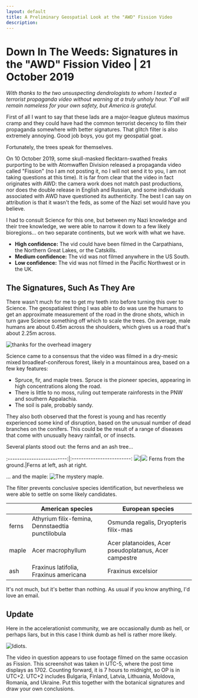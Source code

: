 ```yaml
---
layout: default
title: A Preliminary Geospatial Look at the "AWD" Fission Video
description:
---
```

# Down In The Weeds: Signatures in the "AWD" Fission Video | 21 October 2019

_With thanks to the two unsuspecting dendrologists to whom I texted a terrorist propaganda video without warning at a truly unholy hour.  Y'all will remain nameless for your own safety, but America is grateful._

First of all I want to say that these lads are a major-league gluteus maximus cramp and they could have had the common terrorist decency to film their propaganda somewhere with better signatures.  That glitch filter is also extremely annoying.  Good job boys, you got my geospatial goat.

Fortunately, the trees speak for themselves.

On 10 October 2019, some skull-masked flecktarn-swathed freaks purporting to be with Atomwaffen Division released a propaganda video called "Fission" (no I am not posting it, no I will not send it to you, I am not taking questions at this time).  It is far from clear that the video in fact originates with AWD: the camera work does not match past productions, nor does the double release in English and Russian, and some individuals associated with AWD have questioned its authenticity.  The best I can say on attribution is that it wasn't the feds, as some of the Nazi set would have you believe.

I had to consult Science for this one, but between my Nazi knowledge and their tree knowledge, we were able to narrow it down to a few likely bioregions... on two separate continents, but we work with what we have.

  * **High confidence:** The vid could have been filmed in the Carpathians, the Northern Great Lakes, or the Catskills.
  * **Medium confidence:** The vid was not filmed anywhere in the US South.
  * **Low confidence:** The vid was not filmed in the Pacific Northwest or in the UK.

## The Signatures, Such As They Are

There wasn't much for me to get my teeth into before turning this over to Science.  The geospatialest thing I was able to do was use the humans to get an approximate measurement of the road in the drone shots, which in turn gave Science something off which to scale the trees. On average, male humans are about 0.45m across the shoulders, which gives us a road that's about 2.25m across.

![thanks for the overhead imagery](../assets/images/fission/fission_scaling.jpg)

Science came to a consensus that the video was filmed in a dry-mesic mixed broadleaf-coniferous forest, likely in a mountainous area, based on a few key features:

  * Spruce, fir, and maple trees. Spruce is the pioneer species, appearing in high concentrations along the road.
  * There is little to no moss, ruling out temperate rainforests in the PNW and southern Appalachia.
  * The soil is pale, probably sandy.

They also both observed that the forest is young and has recently experienced some kind of disruption, based on the unusual number of dead branches on the conifers.  This could be the result of a range of diseases that come with unusually heavy rainfall, or of insects.

Several plants stood out: the ferns and an ash tree...

:-------------------------:|:-------------------------:
![](../assets/images/fission/fern.png)|![](../assets/images/fission/overhead_fern.png)
Ferns from the ground.|Ferns at left, ash at right.

... and the maple:
![The mystery maple.](../assets/images/fission/maple.png)

The filter prevents conclusive species identification, but nevertheless we were able to settle on some likely candidates.

|   |American species|European species|
|---|---|---|
|ferns|Athyrium filix-femina, Dennstaedtia punctilobula|Osmunda regalis, Dryopteris filix-mas|
|maple|Acer macrophyllum|Acer platanoides, Acer pseudoplatanus, Acer campestre|
|ash|Fraxinus latifolia, Fraxinus americana|Fraxinus excelsior|

It's not much, but it's better than nothing.  As usual if you know anything, I'd love an email.

## Update

Here in the accelerationist community, we are occasionally dumb as hell, or perhaps liars, but in this case I think dumb as hell is rather more likely.

![Idiots.](../assets/images/fission/redacted_tg_kristallnacht.jpg)

The video in question appears to use footage filmed on the same occasion as Fission.  This screenshot was taken in UTC-5, where the post time displays as 1702.  Counting forward, it is 7 hours to midnight, so OP is in UTC+2.  UTC+2 includes Bulgaria, Finland, Latvia, Lithuania, Moldova, Romania, and Ukraine.  Put this together with the botanical signatures and draw your own conclusions.
